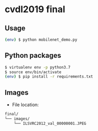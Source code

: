# cvdl2019 final

## Usage

```bash
(env) $ python mobilenet_demo.py
```

## Python packages

```bash
$ virtualenv env -p python3.7
$ source env/bin/activate
(env) $ pip install -r requirements.txt
```

## Images

+ File location:

```bash
final/
└── images/
    └── ILSVRC2012_val_00000001.JPEG
```
